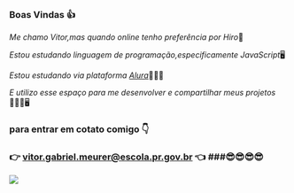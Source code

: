 ### Boas Vindas 👍

_Me chamo Vitor,mas quando online tenho preferência por Hiro_🧑

_Estou estudando linguagem de programação,especificamente JavaScript_🖥

_Estou estudando via plataforma [Alura](https://www.alura.com.br)_🧑🏼‍💻

_E utilizo esse espaço para me desenvolver e compartilhar meus projetos_🧑🏼‍💻🖥

### para entrar em cotato comigo 👇 ###

### 👉  vitor.gabriel.meurer@escola.pr.gov.br 👈 ###😎😎😎😎


![](https://media.tenor.com/A2UGuAXfHEUAAAAC/cat-laptop.gif)
